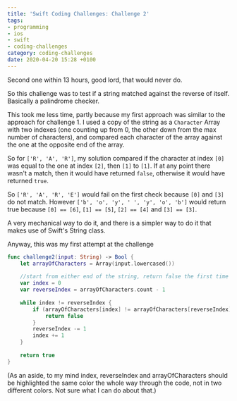 ```yaml
---
title: 'Swift Coding Challenges: Challenge 2'
tags:
- programming
- ios
- swift
- coding-challenges
category: coding-challenges
date: 2020-04-20 15:28 +0100
---
```

Second one within 13 hours, good lord, that would never do.

So this challenge was to test if a string matched against the reverse of itself. Basically a palindrome checker.

This took me less time, partly because my first approach was similar to the approach for challenge 1. I used a copy of the string as a ```Character``` Array with two indexes (one counting up from 0, the other down from the max number of characters), and compared each character of the array against the one at the opposite end of the array. 

So for ```['R', 'A', 'R']```, my solution compared if the character at index ```[0]``` was equal to the one at index ```[2]```, then ```[1]``` to ```[1]```. If at any point there wasn't a match, then it would have returned ```false```, otherwise it would have returned ```true```.

So ```['R', 'A', 'R', 'E']``` would fail on the first check because ```[0]``` and ```[3]``` do not match.
However ```['b', 'o', 'y', ' ', 'y', 'o', 'b']``` would return true because ```[0] == [6]```, ```[1] == [5]```, ```[2] == [4]``` and ```[3] == [3]```.

A very mechanical way to do it, and there is a simpler way to do it that makes use of Swift's String class.

Anyway, this was my first attempt at the challenge

```swift
func challenge2(input: String) -> Bool {
    let arrayOfCharacters = Array(input.lowercased())
    
    //start from either end of the string, return false the first time they don't match
    var index = 0
    var reverseIndex = arrayOfCharacters.count - 1
    
    while index != reverseIndex {
        if (arrayOfCharacters[index] != arrayOfCharacters[reverseIndex]) {
            return false
        }
        reverseIndex -= 1
        index += 1
    }
    
    return true
}
```

(As an aside, to my mind index, reverseIndex and arrayOfCharacters should be highlighted the same color the whole way through the code, not in two different colors. Not sure what I can do about that.)
